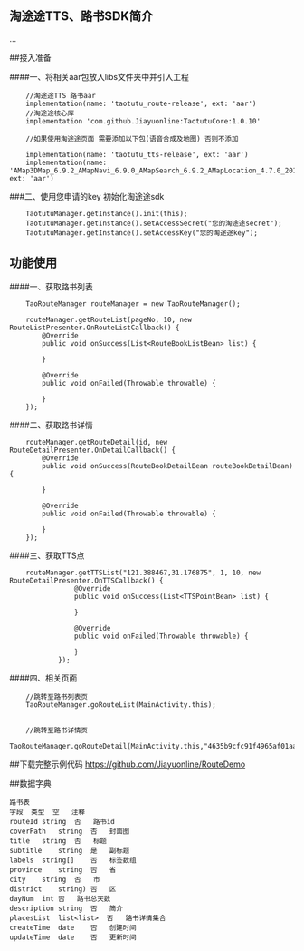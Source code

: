 ## 淘途途TTS、路书SDK简介 ##

...

##接入准备

####一、将相关aar包放入libs文件夹中并引入工程

		//淘途途TTS 路书aar
		implementation(name: 'taotutu_route-release', ext: 'aar')
		//淘途途核心库
   		implementation 'com.github.Jiayuonline:TaotutuCore:1.0.10'

		//如果使用淘途途页面 需要添加以下包(语音合成及地图) 否则不添加
		 
    	implementation(name: 'taotutu_tts-release', ext: 'aar')
    	implementation(name: 'AMap3DMap_6.9.2_AMapNavi_6.9.0_AMapSearch_6.9.2_AMapLocation_4.7.0_20190710', ext: 'aar')

###二、使用您申请的key 初始化淘途途sdk

		TaotutuManager.getInstance().init(this);
        TaotutuManager.getInstance().setAccessSecret("您的淘途途secret");
        TaotutuManager.getInstance().setAccessKey("您的淘途途key");


## 功能使用 ##

####一、获取路书列表

 		TaoRouteManager routeManager = new TaoRouteManager();

		routeManager.getRouteList(pageNo, 10, new RouteListPresenter.OnRouteListCallback() {
            @Override
            public void onSuccess(List<RouteBookListBean> list) {
                 
            }

            @Override
            public void onFailed(Throwable throwable) {

            }
        });

####二、获取路书详情

		routeManager.getRouteDetail(id, new RouteDetailPresenter.OnDetailCallback() {
            @Override
            public void onSuccess(RouteBookDetailBean routeBookDetailBean) {
                 
            }

            @Override
            public void onFailed(Throwable throwable) {

            }
        });




 



####三、获取TTS点

		routeManager.getTTSList("121.388467,31.176875", 1, 10, new RouteDetailPresenter.OnTTSCallback() {
                    @Override
                    public void onSuccess(List<TTSPointBean> list) {

                    }

                    @Override
                    public void onFailed(Throwable throwable) {

                    }
                });

####四、相关页面

		//跳转至路书列表页
	 	TaoRouteManager.goRouteList(MainActivity.this);


		//跳转至路书详情页
	    TaoRouteManager.goRouteDetail(MainActivity.this,"4635b9cfc91f4965af01aa643faab4ad");





##下载完整示例代码
		https://github.com/Jiayuonline/RouteDemo


##数据字典

	路书表
	字段	类型	空	注释
	routeId	string	否	路书id
	coverPath	string	否	封面图
	title	string	否	标题
	subtitle	string	是	副标题
	labels	string[]	否	标签数组
	province	string	否	省
	city	string	否	市
	district	string)	否	区
	dayNum	int	否	路书总天数
	description	string	否	简介
	placesList	list<list>	否	路书详情集合
	createTime	date	否	创建时间
	updateTime	date	否	更新时间
